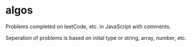 # algos

Problems completed on leetCode, etc. in JavaScript with comments.

Seperation of problems is based on inital type or string, array, number, etc.
